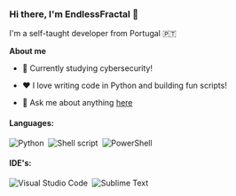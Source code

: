 ### Hi there, I'm EndlessFractal 👋

I'm a self-taught developer from Portugal 🇵🇹 

**About me**

- 💼 Currently studying cybersecurity!

- ❤️ I love writing code in Python and building fun scripts!

- 💬 Ask me about anything [here](https://github.com/EndlessFractal/EndlessFractal/issues)

#### Languages:

<picture><img src="https://img.shields.io/badge/Python-3776AB?style=for-the-badge&logo=python&logoColor=white" alt="Python"></picture>&nbsp;
<picture><img src="https://img.shields.io/badge/Shell_Script-121011?style=for-the-badge&logo=gnu-bash&logoColor=white" alt="Shell script"></picture>&nbsp;
<picture><img src="https://img.shields.io/badge/PowerShell-0277bd?style=for-the-badge&logo=powershell&logoColor=white" alt="PowerShell"></picture>&nbsp;

#### IDE's:

<picture><img src="https://img.shields.io/badge/Visual%20Studio%20Code-0078d7.svg?style=for-the-badge&logo=visual-studio-code&logoColor=white" alt="Visual Studio Code"></picture>&nbsp;
<picture><img src="https://img.shields.io/badge/Sublime%20Text-404040.svg?style=for-the-badge&logo=sublime-text&logoColor=ff9800" alt="Sublime Text"></picture>&nbsp;
